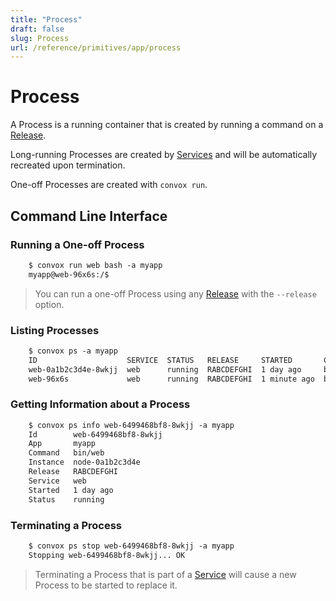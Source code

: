 ```yaml
---
title: "Process"
draft: false
slug: Process
url: /reference/primitives/app/process
---
```

# Process

A Process is a running container that is created by running a command on a [Release](/reference/primitives/app/release).

Long-running Processes are created by [Services](/reference/primitives/app/service) and will be automatically recreated upon termination.

One-off Processes are created with `convox run`.

## Command Line Interface

### Running a One-off Process
```html
    $ convox run web bash -a myapp
    myapp@web-96x6s:/$
```
> You can run a one-off Process using any [Release](/reference/primitives/app/release) with the `--release` option.
 
### Listing Processes
```html
    $ convox ps -a myapp
    ID                    SERVICE  STATUS   RELEASE     STARTED       COMMAND
    web-0a1b2c3d4e-8wkjj  web      running  RABCDEFGHI  1 day ago     bin/web
    web-96x6s             web      running  RABCDEFGHI  1 minute ago  bash
```
### Getting Information about a Process
```html
    $ convox ps info web-6499468bf8-8wkjj -a myapp
    Id        web-6499468bf8-8wkjj
    App       myapp
    Command   bin/web
    Instance  node-0a1b2c3d4e
    Release   RABCDEFGHI
    Service   web
    Started   1 day ago
    Status    running
```
### Terminating a Process
```html
    $ convox ps stop web-6499468bf8-8wkjj -a myapp
    Stopping web-6499468bf8-8wkjj... OK
```
> Terminating a Process that is part of a [Service](/reference/primitives/app/service) will cause a new Process to be started to replace it.
